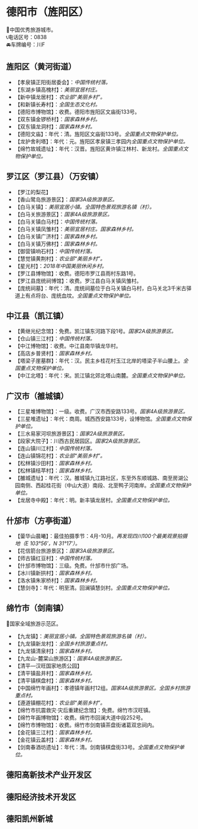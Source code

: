 # 德阳市（旌阳区）  
🏅中国优秀旅游城市。   
📞电话区号：0838  
🚘车牌编号：川F  

## 旌阳区（黄河街道）  
* 【孝泉镇正阳街居委会】：*中国传统村落。*  
* 【东湖乡镇高槐村】：*美丽宜居村庄。*  
* 【新中镇龙居村】：*农业部“美丽乡村”。*  
* 【和新镇长寿村】：*全国生态文化村。*  
* 【德阳市博物馆】：收费。德阳市旌阳区文庙街133号。   
* 【双东镇金锣桥村】：*国家森林乡村。*  
* 【双东镇龙洞村】：*国家森林乡村。*  
* 【德阳文庙】：年代：清。旌阳区文庙街133号。*全国重点文物保护单位。*   
* 【龙护舍利塔】：年代：元。旌阳区孝泉镇三孝园内*全国重点文物保护单位。*    
* 【绵竹故城遗址】：年代：汉晋。旌阳区黄许镇江林村、新龙村。*全国重点文物保护单位。*    
## 罗江区（罗江县）（万安镇）  
* 【罗江的梨花】  
* 【香山鹭岛旅游景区】：*国家3A级旅游景区。*  
* 【白马关镇】：*美丽宜居小镇。全国特色景观旅游名镇（村）。*  
* 【白马关旅游景区】：*国家4A级旅游景区。*  
* 【白马关镇白马村】：*中国传统村落。*  
* 【白马关镇凤雏村】：*美丽宜居村庄。国家森林乡村。*  
* 【白马关镇广济村】：*国家森林乡村。*  
* 【白马关镇万佛村】：*国家森林乡村。*  
* 【御营镇响石村】：*中国传统村落。*  
* 【慧觉镇黄荆村】：*农业部“美丽乡村”。*  
* 【星光村】：*2018年中国美丽休闲乡村。*  
* 【罗江县博物馆】：收费。德阳市罗江县雨村东路1号。   
* 【罗江县庞统祠博馆】：收费。罗江县白马关镇凤雏村。   
* 【庞统祠墓】：年代：清。庞统祠墓位于白马关镇白马村，白马关北3千米古驿道上有点将台、庞统血坟。*全国重点文物保护单位。*    
## 中江县（凯江镇）  
* 【黄继光纪念馆】：免费。凯江镇东河路下段1号。*国家2A级旅游景区。*  
* 【仓山镇三江村】：*中国传统村落。*  
* 【中江博物馆】：收费。中江县南华镇龙华村。   
* 【高店乡普贤村】：*国家森林乡村。*  
* 【塔梁子崖墓群】：年代：汉。民主乡桂花村玉江北岸的塔梁子半山腰上。*全国重点文物保护单位。*    
* 【中江北塔】：年代：宋。凯江镇北郊北塔山南麓。*全国重点文物保护单位。*    
## 广汉市（雒城镇）  
* 【三星堆博物馆】：一级。收费。广汉市西安路133号。*国家4A级旅游景区。*  
* 【三星堆遗址】：年代：商周。城西西安路133号，设博物馆。*全国重点文物保护单位。*    
* 【三水易家河坝旅游景区】：*国家2A级旅游景区。*  
* 【段家大院子】：川西古民居园区。*国家2A级旅游景区。*  
* 【连山镇川江村】：*中国传统村落。*  
* 【连山镇锦花村】：*农业部“美丽乡村”。*  
* 【松林镇沙田村】：*国家森林乡村。*  
* 【松林镇桔苹村】：*国家森林乡村。*  
* 【雒城遗址】：年代：汉。雒城镇九江路社区，东至外东顺城路、南至房湖公园南侧、西起桂花街（中山大道）南段、北至鸭子河南岸。*全国重点文物保护单位。*    
* 【龙居寺中殿】：年代：明。新丰镇龙居村。*全国重点文物保护单位。*    
## 什邡市（方亭街道）  
* 【蓥华山晨曦】：最佳拍摄季节：4月-10月。*再发现四川100个最美观景拍摄地（E 103°56′，N 31°17′）。*  
* 【花信箭台旅游景区】：*国家3A级旅游景区。*  
* 【师古镇红豆村】：*中国传统村落。*  
* 【什邡市博物馆】：三级。免费。什邡市什邡广场。   
* 【冰川镇新拱村】：*国家森林乡村。*  
* 【洛水镇朱家桥村】：*国家森林乡村。*  
* 【慧剑寺】：年代：明至清。回澜镇慧剑村。*全国重点文物保护单位。*    
## 绵竹市（剑南镇）  
🚩国家全域旅游示范区。   
* 【九龙镇】：*美丽宜居小镇。全国特色景观旅游名镇（村）。*  
* 【九龙镇新龙村】：*全国乡村旅游重点村。*  
* 【九龙镇清泉村】：*国家森林乡村。*  
* 【九龙山-麓棠山旅游区】：*国家4A级旅游景区。*  
* 【清平—汉旺国家地质公园】  
* 【清平镇盐井村】：*国家森林乡村。*  
* 【清平镇棋盘村】：*国家森林乡村。*  
* 【中国绵竹年画村】：孝德镇年画村12组。*国家4A级旅游景区。全国乡村旅游重点村。*  
* 【遵道镇棚花村】：*农业部“美丽乡村”。*  
* 【绵竹市抗震救灾·灾后重建纪念馆】：免费。绵竹市汉旺镇。   
* 【绵竹年画博物馆】：收费。绵竹市回澜大道中段252号。   
* 【绵竹市博物馆】：收费。绵竹市剑南镇茶盘街诸葛双忠祠内。   
* 【金花镇三江村】：*国家森林乡村。*  
* 【金花镇云盖村】：*国家森林乡村。*  
* 【剑南春酒坊遗址】：年代：清。剑南镇棋盘街33号。*全国重点文物保护单位。*    

## 德阳高新技术产业开发区  

## 德阳经济技术开发区  

## 德阳凯州新城  
